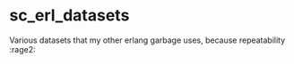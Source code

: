 sc_erl_datasets
===============

Various datasets that my other erlang garbage uses, because repeatability :rage2:
